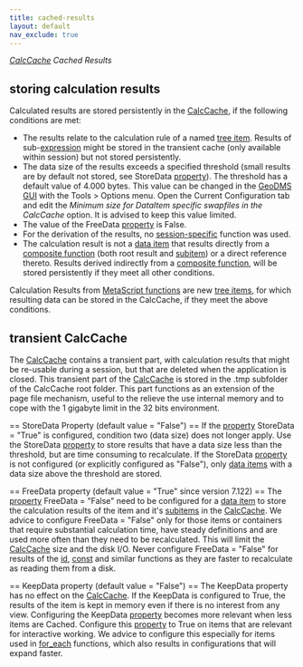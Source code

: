 ```yaml
---
title: cached-results
layout: default
nav_exclude: true
---
```

*[CalcCache](CalcCache "wikilink") Cached Results*

## storing calculation results

Calculated results are stored persistently in the
[CalcCache](CalcCache "wikilink"), if the following conditions are met:

-   The results relate to the calculation rule of a named [tree
    item](tree_item "wikilink"). Results of
    sub-[expression](expression "wikilink") might be stored in the
    transient cache (only available within session) but not stored
    persistently.
-   The data size of the results exceeds a specified threshold (small
    results are by default not stored, see StoreData
    [property](property "wikilink")). The threshold has a default value
    of 4.000 bytes. This value can be changed in the [GeoDMS
    GUI](GeoDMS_GUI "wikilink") with the Tools > Options menu. Open the
    Current Configuration tab and edit the *Minimum size for DataItem
    specific swapfiles in the CalcCache* option. It is advised to keep
    this value limited.
-   The value of the FreeData [property](property "wikilink") is False.
-   For the derivation of the results, no
    [session-specific](session-specific "wikilink") function was used.
-   The calculation result is not a [data item](data_item "wikilink")
    that results directly from a [composite
    function](composite_function "wikilink") (both root result and
    [subitem](subitem "wikilink")) or a direct reference thereto.
    Results derived indirectly from a [composite
    function](composite_function "wikilink"), will be stored
    persistently if they meet all other conditions.

Calculation Results from [MetaScript
functions](MetaScript_functions "wikilink") are new [tree
items](tree_item "wikilink"), for which resulting data can be stored in
the CalcCache, if they meet the above conditions.

## transient CalcCache

The [CalcCache](CalcCache "wikilink") contains a transient part, with
calculation results that might be re-usable during a session, but that
are deleted when the application is closed. This transient part of the
[CalcCache](CalcCache "wikilink") is stored in the .tmp subfolder of
the CalcCache root folder. This part functions as an extension of the
page file mechanism, useful to the relieve the use internal memory and
to cope with the 1 gigabyte limit in the 32 bits environment.

== StoreData Property (default value = "False") == If the
[property](property "wikilink") StoreData = "True" is configured,
condition two (data size) does not longer apply. Use the StoreData
[property](property "wikilink") to store results that have a data size
less than the threshold, but are time consuming to recalculate. If the
StoreData [property](property "wikilink") is not configured (or
explicitly configured as "False"), only [data
items](data_item "wikilink") with a data size above the threshold are
stored.

== FreeData property (default value = "True" since version 7.122) == The
[property](property "wikilink") FreeData = "False" need to be
configured for a [data item](data_item "wikilink") to store the
calculation results of the item and it's [subitems](subitem "wikilink")
in the [CalcCache](CalcCache "wikilink"). We advice to configure
FreeData = "False" only for those items or containers that require
substantial calculation time, have steady definitions and are used more
often than they need to be recalculated. This will limit the
[CalcCache](CalcCache "wikilink") size and the disk I/O. Never
configure FreeData = "False" for results of the [id](id "wikilink"),
[const](const "wikilink") and similar functions as they are faster to
recalculate as reading them from a disk.

== KeepData property (default value = "False") == The KeepData property
has no effect on the [CalcCache](CalcCache "wikilink"). If the KeepData
is configured to True, the results of the item is kept in memory even if
there is no interest from any view. Configuring the KeepData
[property](property "wikilink") becomes more relevant when less items
are Cached. Configure this [property](property "wikilink") to True on
items that are relevant for interactive working. We advice to configure
this especially for items used in [for_each](for_each "wikilink")
functions, which also results in configurations that will expand faster.